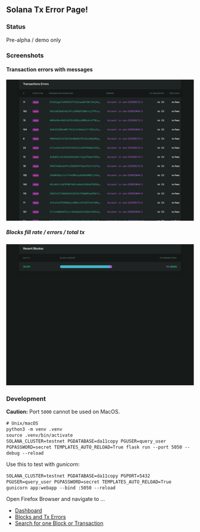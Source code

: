 ## Solana Tx Error Page!

### Status
Pre-alpha / demo only

### Screenshots

#### Transaction errors with messages
![Transaction Errors](docs/tx-errors.png "Transaction Errors")

##### Blocks fill rate / errors / total tx
![Recent Blocks](docs/blocks.png "Blocks Content")


### Development
**Caution:** Port `5000` cannot be used on MacOS.

```
# Unix/macOS
python3 -m venv .venv
source .venv/bin/activate
SOLANA_CLUSTER=testnet PGDATABASE=da11copy PGUSER=query_user PGPASSWORD=secret TEMPLATES_AUTO_RELOAD=True flask run --port 5050 --debug --reload
```

Use this to test with _gunicorn_: 
```
SOLANA_CLUSTER=testnet PGDATABASE=da11copy PGPORT=5432 PGUSER=query_user PGPASSWORD=secret TEMPLATES_AUTO_RELOAD=True gunicorn app:webapp --bind :5050 --reload
```

Open Firefox Browser and navigate to ...
* [Dashboard](http://localhost:5050/dashboard)
* [Blocks and Tx Errors](http://localhost:5050/recent-blocks)
* [Search for one Block or Transaction](http://localhost:5050/search)

